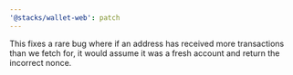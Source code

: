 ```yaml
---
'@stacks/wallet-web': patch
---
```


This fixes a rare bug where if an address has received more transactions than we fetch for, it would assume it was a fresh account and return the incorrect nonce.
